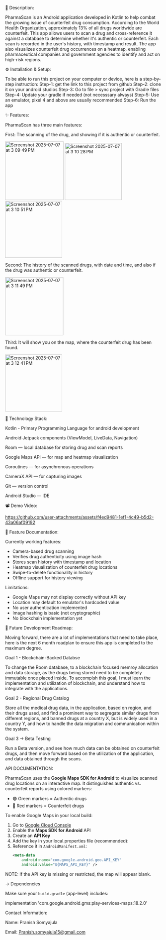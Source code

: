 🧬 Description:

PharmaScan is an Android application developed in Kotlin to help combat the growing issue of counterfeit drug consumption. According to the World Health Organization, approximately 13% of all drugs worldwide are counterfeit. This app allows users to scan a drug and cross-reference it against a database to determine whether it's authentic or counterfeit.
Each scan is recorded in the user's history, with timestamp and result. The app also visualizes counterfeit drug occurrences on a heatmap, enabling pharmaceutical companies and government agencies to identify and act on high-risk regions.

⚙️ Installation & Setup:

To be able to run this project on your computer or device, here is a step-by-step instruction:
Step-1: get the link to this project from github
Step-2: clone it on your android studios
Step-3: Go to file > sync project with Gradle files
Step-4: Update your gradle if needed (not necesssary always)
Step-5: Use an emulator, pixel 4 and above are usually recommended
Step-6: Run the app

✨ Features:

PharmaScan has three main features:

First: The scanning of the drug, and showing if it is authentic or counterfeit.

<img width="188" alt="Screenshot 2025-07-07 at 3 09 49 PM" src="https://github.com/user-attachments/assets/f842048b-dbc2-48a6-84b1-92d0bf5efb25" />
<img width="183" alt="Screenshot 2025-07-07 at 3 10 28 PM" src="https://github.com/user-attachments/assets/79ad603e-957f-41f9-87af-c950c9e04275" />
<img width="183" alt="Screenshot 2025-07-07 at 3 10 51 PM" src="https://github.com/user-attachments/assets/e9d3d4a2-9c00-48ab-8484-6e6ac3e04d30" />

Second: The history of the scanned drugs, with date and time, and also if the drug was authentic or counterfeit.

<img width="187" alt="Screenshot 2025-07-07 at 3 11 49 PM" src="https://github.com/user-attachments/assets/127635fa-1d1f-473a-b557-6d491448f1ad" />

Third: It will show you on the map, where the counterfeit drug has been found.

<img width="183" alt="Screenshot 2025-07-07 at 3 12 41 PM" src="https://github.com/user-attachments/assets/4a288cd9-4143-49c5-9517-804d693d3a41" />

🧰 Technology Stack:

Kotlin - Primary Programming Language for android development

Android Jetpack components (ViewModel, LiveData, Navigation)

Room — local database for storing drug and scan reports

Google Maps API — for map and heatmap visualization

Coroutines — for asynchronous operations

CameraX API — for capturing images

Git — version control

Android Studio — IDE

📽️ Demo Video:

https://github.com/user-attachments/assets/f4ed9481-1ef1-4c49-b5d2-43a06af09192

🧪 Feature Documentation:

Currently working features:

- Camera-based drug scanning
- Verifies drug authenticity using image hash
- Stores scan history with timestamp and location
- Heatmap visualization of counterfeit drug locations
- Swipe-to-delete functionality in history
- Offline support for history viewing

Limitations:

- Google Maps may not display correctly without API key
- Location may default to emulator's hardcoded value
- No user authentication implemented
- Image hashing is basic (not cryptographic)
- No blockchain implementation yet

🚧 Future Development Roadmap:

Moving forward, there are a lot of implementations that need to take place, here is the next 6 month roadplan to ensure this app is completed to the maximum degree.

Goal 1 - Blockchain-Backed Databse

To change the Room database, to a blockchain focused memroy allocation and data storage, as the drugs being stored need to be completely immutable once placed inside. To accomplsh this goal, I must learn the implementation and utilization of blockchain, and understand how to integrate with the applications.

Goal 2 - Regional Drug Catalog 

Store all the medical drug data, in the application, based on region, and their drugs used, and find a prominent way to segregate similar drugs from different regions, and banned drugs at a country X, but is widely used in a country Y, and how to handle the data migration and communication within the system.

Goal 3 ->  Beta Testing

Run a Beta version, and see how much data can be obtained on counterfeit drugs, and then move forward based on the utilization of the application, and data obtained through the scans.

API DOCUMENTATION:

PharmaScan uses the **Google Maps SDK for Android** to visualize scanned drug locations on an interactive map. It distinguishes authentic vs. counterfeit reports using colored markers:

- 🟢 Green markers = Authentic drugs
- 🔴 Red markers = Counterfeit drugs

To enable Google Maps in your local build:

1. Go to [Google Cloud Console](https://console.cloud.google.com/)
2. Enable the **Maps SDK for Android** API
3. Create an **API Key**
4. Add the key in your local.properties file (recommended):
5. Reference it in `AndroidManifest.xml`:
    ```xml
    <meta-data
        android:name="com.google.android.geo.API_KEY"
        android:value="${MAPS_API_KEY}" />
    ```

NOTE: If the API key is missing or restricted, the map will appear blank.

 -> Dependencies

Make sure your `build.gradle` (app-level) includes:

implementation 'com.google.android.gms:play-services-maps:18.2.0'


Contact Information:

Name: Pranish Somyajula

Email: Pranish.somyajula15@gmail.com












